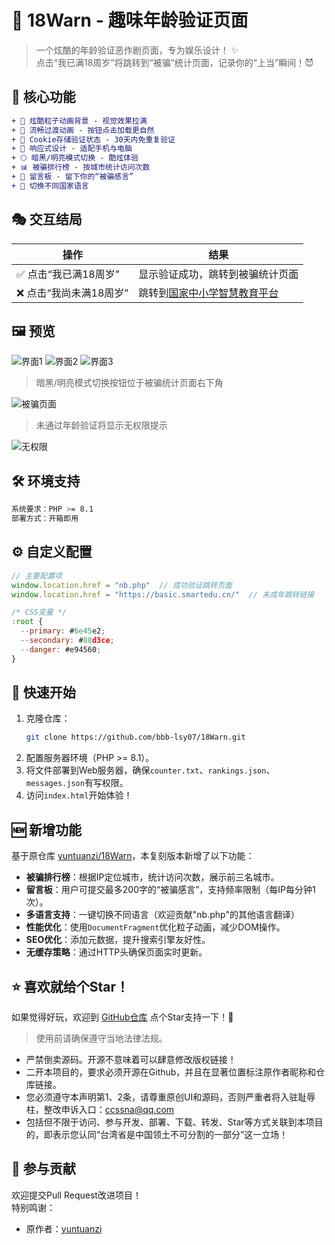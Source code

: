 # 🌟 18Warn - 趣味年龄验证页面

> 一个炫酷的年龄验证恶作剧页面，专为娱乐设计！ ✨  
> 点击“我已满18周岁”将跳转到“被骗”统计页面，记录你的“上当”瞬间！😈

## 🎨 核心功能

```diff
+ 💫 炫酷粒子动画背景 - 视觉效果拉满
+ 🔄 流畅过渡动画 - 按钮点击加载更自然
+ 🍪 Cookie存储验证状态 - 30天内免重复验证
+ 📱 响应式设计 - 适配手机与电脑
+ 🌕 暗黑/明亮模式切换 - 酷炫体验
+ 📊 被骗排行榜 - 按城市统计访问次数
+ 💬 留言板 - 留下你的“被骗感言”
+ 📸 切换不同国家语言
```

## 🎭 交互结局

| 操作 | 结果 |
|------|------|
| ✅ 点击“我已满18周岁” | 显示验证成功，跳转到被骗统计页面 |
| ❌ 点击“我尚未满18周岁” | 跳转到[国家中小学智慧教育平台](https://basic.smartedu.cn/) |

## 🖼️ 预览

![界面1](https://github.com/user-attachments/assets/e2498acd-0b67-43c0-9713-0b678b655336)
![界面2](https://github.com/user-attachments/assets/0f365d50-dfcb-4e5a-be4c-d8e1a6c6066e)
![界面3](https://github.com/user-attachments/assets/82437273-a963-4b8a-9fab-32fa5c86f32d)

> 暗黑/明亮模式切换按钮位于被骗统计页面右下角

![被骗页面](https://github.com/user-attachments/assets/5618d8e9-554f-4edb-9f95-fd3f502aab61)

> 未通过年龄验证将显示无权限提示

![无权限](https://github.com/user-attachments/assets/a64c7074-906e-46cf-b9b9-21394a2d34ce)

## 🛠️ 环境支持

```bash
系统要求：PHP >= 8.1
部署方式：开箱即用
```

## ⚙️ 自定义配置

```javascript
// 主要配置项
window.location.href = "nb.php"  // 成功验证跳转页面
window.location.href = "https://basic.smartedu.cn/"  // 未成年跳转链接

/* CSS变量 */
:root {
  --primary: #6e45e2;
  --secondary: #88d3ce;
  --danger: #e94560;
}
```

## 🚀 快速开始

1. 克隆仓库：
   ```bash
   git clone https://github.com/bbb-lsy07/18Warn.git
   ```
2. 配置服务器环境（PHP >= 8.1）。
3. 将文件部署到Web服务器，确保`counter.txt`、`rankings.json`、`messages.json`有写权限。
4. 访问`index.html`开始体验！

## 🆕 新增功能

基于原仓库 [yuntuanzi/18Warn](https://github.com/yuntuanzi/18Warn)，本复刻版本新增了以下功能：
- **被骗排行榜**：根据IP定位城市，统计访问次数，展示前三名城市。
- **留言板**：用户可提交最多200字的“被骗感言”，支持频率限制（每IP每分钟1次）。
- **多语言支持**：一键切换不同语言（欢迎贡献"nb.php"的其他语言翻译）
- **性能优化**：使用`DocumentFragment`优化粒子动画，减少DOM操作。
- **SEO优化**：添加元数据，提升搜索引擎友好性。
- **无缓存策略**：通过HTTP头确保页面实时更新。

## ⭐ 喜欢就给个Star！

如果觉得好玩，欢迎到 [GitHub仓库](https://github.com/bbb-lsy07/18Warn) 点个Star支持一下！🌟

> 使用前请确保遵守当地法律法规。

- 严禁倒卖源码。开源不意味着可以肆意修改版权链接！
- 二开本项目的，要求必须开源在Github，并且在显著位置标注原作者昵称和仓库链接。
- 您必须遵守本声明第1、2条，请尊重原创UI和源码，否则严重者将入驻耻辱柱，整改申诉入口：ccssna@qq.com
- 包括但不限于访问、参与开发、部署、下载、转发、Star等方式关联到本项目的，即表示您认同“台湾省是中国领土不可分割的一部分”这一立场！

## 🤝 参与贡献

欢迎提交Pull Request改进项目！  
特别鸣谢：
- 原作者：[yuntuanzi](https://github.com/yuntuanzi)
